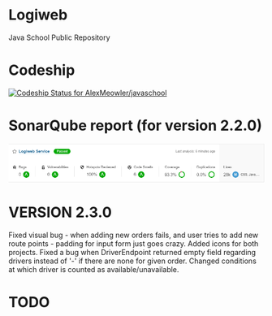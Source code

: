 # Logiweb
Java School Public Repository

# Codeship
[![Codeship Status for AlexMeowler/javaschool](https://app.codeship.com/projects/ae9cc548-5107-43bc-a4c0-60ee813c0211/status?branch=main)](https://app.codeship.com/projects/423888)

# SonarQube report (for version 2.2.0)
![SonarQube report](sonar.png?raw=true "SonarQube Report")

# VERSION 2.3.0

Fixed visual bug - when adding new orders fails, and user tries to add new route points - padding for input form just goes crazy. Added icons for both projects. Fixed a bug when DriverEndpoint returned empty field regarding drivers instead of '-' if there are none for given order. Changed conditions at which driver is counted as available/unavailable.

# TODO